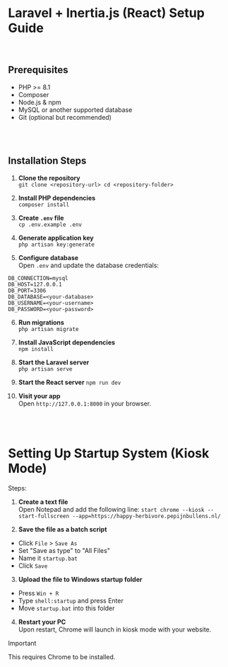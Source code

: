 # Laravel + Inertia.js (React) Setup Guide

<br />

## Prerequisites

- PHP >= 8.1
- Composer
- Node.js & npm
- MySQL or another supported database
- Git (optional but recommended)

<br /><br />

## Installation Steps

1. **Clone the repository**  
   `git clone <repository-url> cd <repository-folder>`

2. **Install PHP dependencies**  
   `composer install`

3. **Create `.env` file**  
   `cp .env.example .env`

4. **Generate application key**  
   `php artisan key:generate`

5. **Configure database**  
   Open `.env` and update the database credentials:

```
DB_CONNECTION=mysql
DB_HOST=127.0.0.1
DB_PORT=3306
DB_DATABASE=<your-database>
DB_USERNAME=<your-username>
DB_PASSWORD=<your-password>
```

6. **Run migrations**  
   `php artisan migrate`

7. **Install JavaScript dependencies**  
   `npm install`

8. **Start the Laravel server**  
   `php artisan serve`

9. **Start the React server**
   `npm run dev`

10. **Visit your app**  
    Open `http://127.0.0.1:8000` in your browser.

<br /><br />

# Setting Up Startup System (Kiosk Mode)

Steps:

1. **Create a text file**  
   Open Notepad and add the following line: `start chrome --kiosk --start-fullscreen --app=https://happy-herbivore.pepijnbullens.nl/`

2. **Save the file as a batch script**

- Click `File` > `Save As`
- Set "Save as type" to "All Files"
- Name it `startup.bat`
- Click `Save`

3. **Upload the file to Windows startup folder**

- Press `Win + R`
- Type `shell:startup` and press Enter
- Move `startup.bat` into this folder

4. **Restart your PC**  
   Upon restart, Chrome will launch in kiosk mode with your website.

> [!IMPORTANT]  
> This requires Chrome to be installed.
